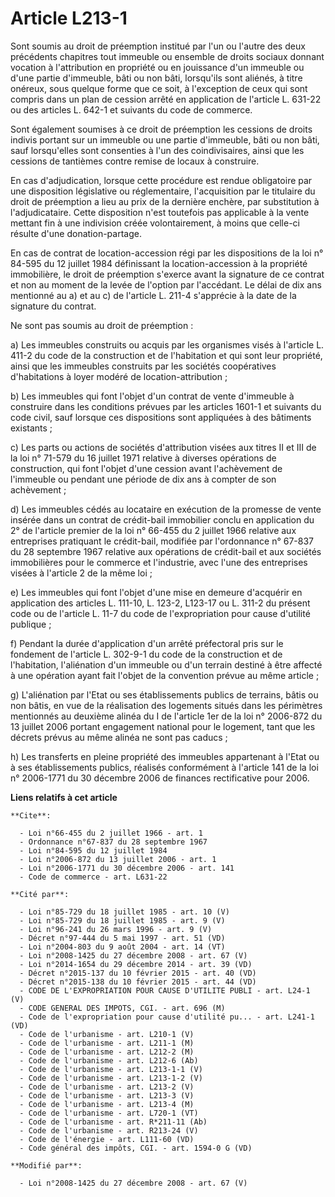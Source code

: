 # Article L213-1

Sont soumis au droit de préemption institué par l'un ou l'autre des deux précédents chapitres tout immeuble ou ensemble de
droits sociaux donnant vocation à l'attribution en propriété ou en jouissance d'un immeuble ou d'une partie d'immeuble, bâti
ou non bâti, lorsqu'ils sont aliénés, à titre onéreux, sous quelque forme que ce soit, à l'exception de ceux qui sont compris
dans un plan de cession arrêté en application de l'article L. 631-22 ou des articles L. 642-1 et suivants du code de
commerce.

Sont également soumises à ce droit de préemption les cessions de droits indivis portant sur un immeuble ou une partie
d'immeuble, bâti ou non bâti, sauf lorsqu'elles sont consenties à l'un des coindivisaires, ainsi que les cessions de
tantièmes contre remise de locaux à construire.

En cas d'adjudication, lorsque cette procédure est rendue obligatoire par une disposition législative ou réglementaire,
l'acquisition par le titulaire du droit de préemption a lieu au prix de la dernière enchère, par substitution à
l'adjudicataire. Cette disposition n'est toutefois pas applicable à la vente mettant fin à une indivision créée
volontairement, à moins que celle-ci résulte d'une donation-partage.

En cas de contrat de location-accession régi par les dispositions de la loi n° 84-595 du 12 juillet 1984 définissant la
location-accession à la propriété immobilière, le droit de préemption s'exerce avant la signature de ce contrat et non au
moment de la levée de l'option par l'accédant. Le délai de dix ans mentionné au a) et au c) de l'article L. 211-4 s'apprécie
à la date de la signature du contrat.

Ne sont pas soumis au droit de préemption :

a) Les immeubles construits ou acquis par les organismes visés à l'article L. 411-2 du code de la construction et de
l'habitation et qui sont leur propriété, ainsi que les immeubles construits par les sociétés coopératives d'habitations à
loyer modéré de location-attribution ;

b) Les immeubles qui font l'objet d'un contrat de vente d'immeuble à construire dans les conditions prévues par les articles
1601-1 et suivants du code civil, sauf lorsque ces dispositions sont appliquées à des bâtiments existants ;

c) Les parts ou actions de sociétés d'attribution visées aux titres II et III de la loi n° 71-579 du 16 juillet 1971 relative
à diverses opérations de construction, qui font l'objet d'une cession avant l'achèvement de l'immeuble ou pendant une période
de dix ans à compter de son achèvement ;

d) Les immeubles cédés au locataire en exécution de la promesse de vente insérée dans un contrat de crédit-bail immobilier
conclu en application du 2° de l'article premier de la loi n° 66-455 du 2 juillet 1966 relative aux entreprises pratiquant le
crédit-bail, modifiée par l'ordonnance n° 67-837 du 28 septembre 1967 relative aux opérations de crédit-bail et aux sociétés
immobilières pour le commerce et l'industrie, avec l'une des entreprises visées à l'article 2 de la même loi ;

e) Les immeubles qui font l'objet d'une mise en demeure d'acquérir en application des articles L. 111-10, L. 123-2, L123-17
ou L. 311-2 du présent code ou de l'article L. 11-7 du code de l'expropriation pour cause d'utilité publique ;

f) Pendant la durée d'application d'un arrêté préfectoral pris sur le fondement de l'article L. 302-9-1 du code de la
construction et de l'habitation, l'aliénation d'un immeuble ou d'un terrain destiné à être affecté à une opération ayant fait
l'objet de la convention prévue au même article ;

g) L'aliénation par l'Etat ou ses établissements publics de terrains, bâtis ou non bâtis, en vue de la réalisation des
logements situés dans les périmètres mentionnés au deuxième alinéa du I de l'article 1er de la loi n° 2006-872 du 13 juillet
2006 portant engagement national pour le logement, tant que les décrets prévus au même alinéa ne sont pas caducs ;

h) Les transferts en pleine propriété des immeubles appartenant à l'Etat ou à ses établissements publics, réalisés
conformément à l'article 141 de la loi n° 2006-1771 du 30 décembre 2006 de finances rectificative pour 2006.

**Liens relatifs à cet article**

	**Cite**:

	  - Loi n°66-455 du 2 juillet 1966 - art. 1
	  - Ordonnance n°67-837 du 28 septembre 1967
	  - Loi n°84-595 du 12 juillet 1984
	  - Loi n°2006-872 du 13 juillet 2006 - art. 1
	  - Loi n°2006-1771 du 30 décembre 2006 - art. 141
	  - Code de commerce - art. L631-22

	**Cité par**:

	  - Loi n°85-729 du 18 juillet 1985 - art. 10 (V)
	  - Loi n°85-729 du 18 juillet 1985 - art. 9 (V)
	  - Loi n°96-241 du 26 mars 1996 - art. 9 (V)
	  - Décret n°97-444 du 5 mai 1997 - art. 51 (VD)
	  - Loi n°2004-803 du 9 août 2004 - art. 14 (VT)
	  - Loi n°2008-1425 du 27 décembre 2008 - art. 67 (V)
	  - Loi n°2014-1654 du 29 décembre 2014 - art. 39 (VD)
	  - Décret n°2015-137 du 10 février 2015 - art. 40 (VD)
	  - Décret n°2015-138 du 10 février 2015 - art. 44 (VD)
	  - CODE DE L'EXPROPRIATION POUR CAUSE D'UTILITE PUBLI - art. L24-1 (V)
	  - CODE GENERAL DES IMPOTS, CGI. - art. 696 (M)
	  - Code de l'expropriation pour cause d'utilité pu... - art. L241-1 (VD)
	  - Code de l'urbanisme - art. L210-1 (V)
	  - Code de l'urbanisme - art. L211-1 (M)
	  - Code de l'urbanisme - art. L212-2 (M)
	  - Code de l'urbanisme - art. L212-6 (Ab)
	  - Code de l'urbanisme - art. L213-1-1 (V)
	  - Code de l'urbanisme - art. L213-1-2 (V)
	  - Code de l'urbanisme - art. L213-2 (V)
	  - Code de l'urbanisme - art. L213-3 (V)
	  - Code de l'urbanisme - art. L213-4 (M)
	  - Code de l'urbanisme - art. L720-1 (VT)
	  - Code de l'urbanisme - art. R*211-11 (Ab)
	  - Code de l'urbanisme - art. R213-24 (V)
	  - Code de l'énergie - art. L111-60 (VD)
	  - Code général des impôts, CGI. - art. 1594-0 G (VD)

	**Modifié par**:

	  - Loi n°2008-1425 du 27 décembre 2008 - art. 67 (V)
